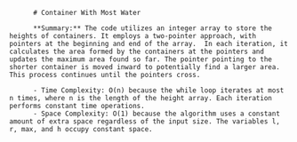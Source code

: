 
          # Container With Most Water

          **Summary:** The code utilizes an integer array to store the heights of containers. It employs a two-pointer approach, with pointers at the beginning and end of the array.  In each iteration, it calculates the area formed by the containers at the pointers and updates the maximum area found so far. The pointer pointing to the shorter container is moved inward to potentially find a larger area. This process continues until the pointers cross.

          - Time Complexity: O(n) because the while loop iterates at most n times, where n is the length of the height array. Each iteration performs constant time operations.
          - Space Complexity: O(1) because the algorithm uses a constant amount of extra space regardless of the input size. The variables l, r, max, and h occupy constant space.
          